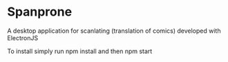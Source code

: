 # Spanprone
A desktop application for scanlating (translation of comics) developed with ElectronJS

To install simply run npm install and then npm start
